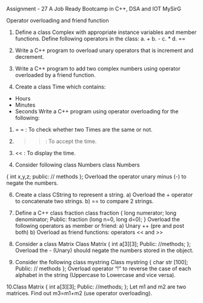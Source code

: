 Assignment - 27 A Job Ready Bootcamp in C++, DSA and IOT MySirG

Operator overloading and friend function

1. Define a class Complex with appropriate instance variables and member functions.
Define following operators in the class:
a. +
b. -
c. *
d. ==

2. Write a C++ program to overload unary operators that is increment and decrement.
3. Write a C++ program to add two complex numbers using operator overloaded by a
friend function.

4. Create a class Time which contains:
- Hours
- Minutes
- Seconds
Write a C++ program using operator overloading for the following:
1. = = : To check whether two Times are the same or not.
2. >> : To accept the time.
3. << : To display the time.

5. Consider following class Numbers
class Numbers

{
int x,y,z;
public:
// methods
};
Overload the operator unary minus (-) to negate the numbers.

6. Create a class CString to represent a string.
a) Overload the + operator to concatenate two strings.
b) == to compare 2 strings.

7. Define a C++ class fraction
class fraction
{
long numerator;
long denominator;
Public:
fraction (long n=0, long d=0);
}
Overload the following operators as member or friend:
a) Unary ++ (pre and post both)
b) Overload as friend functions: operators << and >>

8. Consider a class Matrix
Class Matrix
{
int a[3][3];
Public:
//methods;
};
Overload the - (Unary) should negate the numbers stored in the object.

9. Consider the following class mystring
Class mystring
{
char str [100];
Public:
// methods
};
Overload operator “!” to reverse the case of each alphabet in the string
(Uppercase to Lowercase and vice versa).

10.Class Matrix
{
int a[3][3];
Public:
//methods;
};
Let m1 and m2 are two matrices. Find out m3=m1+m2 (use operator
overloading).

